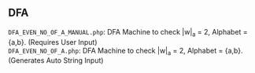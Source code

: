 ## DFA

`DFA_EVEN_NO_OF_A_MANUAL.php`: DFA Machine to check |w|<sub>a</sub> = 2, Alphabet = {a,b}. (Requires User Input)<br/>
`DFA_EVEN_NO_OF_A.php`: DFA Machine to check |w|<sub>a</sub> = 2, Alphabet = {a,b}. (Generates Auto String Input)